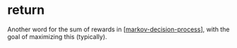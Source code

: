 # return

Another word for the sum of rewards in [[markov-decision-process]], with the goal of maximizing this (typically).

[//begin]: # "Autogenerated link references for markdown compatibility"
[markov-decision-process]: markov-decision-process "markov-decision-process"
[//end]: # "Autogenerated link references"
